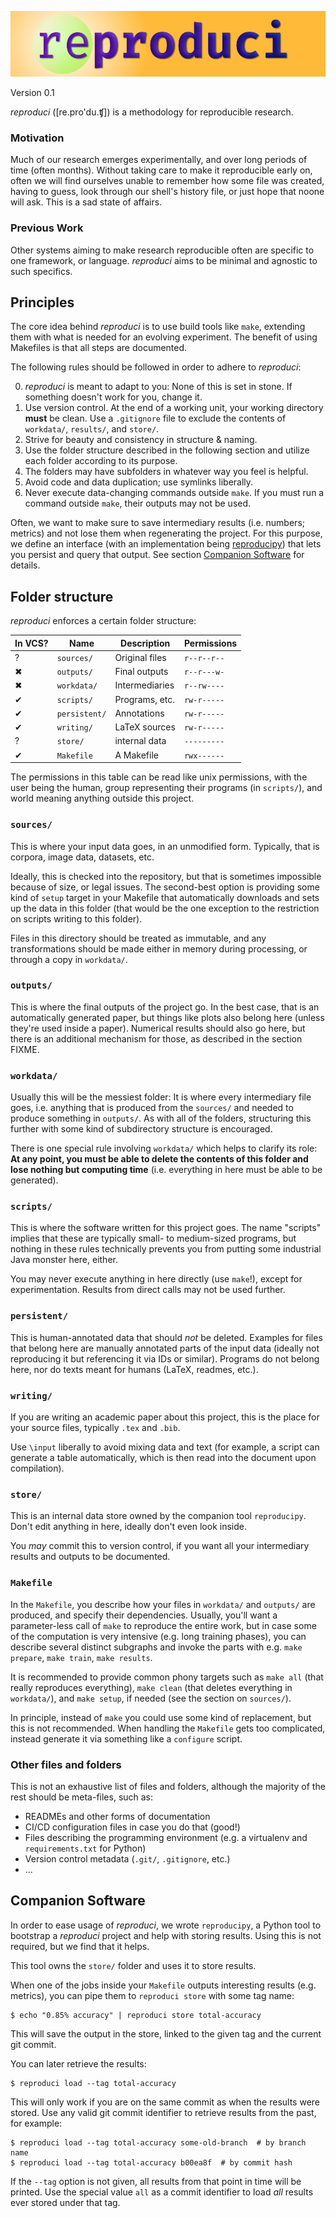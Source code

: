 ![REPRODUCI](reproduci.png)

Version 0.1

*reproduci* ([re.pro'du.ʧ]) is a methodology for reproducible research.

### Motivation

Much of our research emerges experimentally, and over long periods of time
(often months). Without taking care to make it reproducible early on, often we
will find ourselves unable to remember how some file was created, having to
guess, look through our shell's history file, or just hope that noone will ask.
This is a sad state of affairs.

### Previous Work

Other systems aiming to make research reproducible often are specific to one
framework, or language. *reproduci* aims to be minimal and agnostic to such
specifics.


## Principles

The core idea behind *reproduci* is to use build tools like `make`, extending
them with what is needed for an evolving experiment. The benefit of using
Makefiles is that all steps are documented.

The following rules should be followed in order to adhere to *reproduci*:

0. *reproduci* is meant to adapt to you: None of this is set in stone. If
   something doesn't work for you, change it.
1. Use version control. At the end of a working unit, your working directory
   **must** be clean. Use a `.gitignore` file to exclude the contents of
   `workdata/`, `results/`, and `store/`.
2. Strive for beauty and consistency in structure & naming.
3. Use the folder structure described in the following section and utilize each
   folder according to its purpose.
4. The folders may have subfolders in whatever way you feel is helpful.
5. Avoid code and data duplication; use symlinks liberally.
6. Never execute data-changing commands outside `make`. If you must run a
   command outside `make`, their outputs may not be
   used.

Often, we want to make sure to save intermediary results (i.e. numbers;
metrics) and not lose them when regenerating the project. For this purpose, we
define an interface (with an implementation being
[reproducipy](https://github.com/gastrovec/reproducipy)) that lets you persist
and query that output. See section [Companion Software](#companion-software)
for details.


## Folder structure

*reproduci* enforces a certain folder structure:

| In VCS? | Name         | Description    | Permissions |
|---------|--------------|----------------|-------------|
| ?       | `sources/`     | Original files | `r--r--r--`   |
| ✖︎       | `outputs/`     | Final outputs  | `r--r---w-`   |
| ✖︎       | `workdata/`    | Intermediaries | `r--rw----`   |
| ✔︎       | `scripts/`     | Programs, etc. | `rw-r-----`   |
| ✔︎       | `persistent/`  | Annotations    | `rw-r-----`   |
| ✔︎       | `writing/`     | LaTeX sources  | `rw-r-----`   |  # FIXME
| ?       | `store/`       | internal data  | `---------`   |
| ✔︎       | `Makefile`     | A Makefile     | `rwx------`   |

The permissions in this table can be read like unix permissions, with the user
being the human, group representing their programs (in `scripts/`), and world
meaning anything outside this project.


### `sources/`

This is where your input data goes, in an unmodified form. Typically, that is
corpora, image data, datasets, etc.

Ideally, this is checked into the repository, but that is sometimes impossible
because of size, or legal issues. The second-best option is providing some kind
of `setup` target in your Makefile that automatically downloads and sets up the
data in this folder (that would be the one exception to the restriction on
scripts writing to this folder).

Files in this directory should be treated as immutable, and any transformations
should be made either in memory during processing, or through a copy in
`workdata/`.


### `outputs/`

This is where the final outputs of the project go. In the best case, that is an
automatically generated paper, but things like plots also belong here (unless
they're used inside a paper). Numerical results should also go here, but there
is an additional mechanism for those, as described in the section FIXME.


### `workdata/`

Usually this will be the messiest folder: It is where every intermediary file
goes, i.e. anything that is produced from the `sources/` and needed to produce
something in `outputs/`. As with all of the folders, structuring this further
with some kind of subdirectory structure is encouraged.

There is one special rule involving `workdata/` which helps to clarify its
role: **At any point, you must be able to delete the contents of this folder and
lose nothing but computing time** (i.e. everything in here must be able to be
generated).


### `scripts/`

This is where the software written for this project goes. The name "scripts"
implies that these are typically small- to medium-sized programs, but nothing
in these rules technically prevents you from putting some industrial Java
monster here, either.

You may never execute anything in here directly (use `make`!), except for
experimentation. Results from direct calls may not be used further.


### `persistent/`

This is human-annotated data that should _not_ be deleted. Examples for files
that belong here are manually annotated parts of the input data (ideally not
reproducing it but referencing it via IDs or similar). Programs do not belong
here, nor do texts meant for humans (LaTeX, readmes, etc.).


### `writing/`

If you are writing an academic paper about this project, this is the place for
your source files, typically `.tex` and `.bib`.

Use `\input` liberally to avoid mixing data and text (for example, a script can
generate a table automatically, which is then read into the document upon
compilation).


### `store/`

This is an internal data store owned by the companion tool `reproducipy`. Don't
edit anything in here, ideally don't even look inside.

You *may* commit this to version control, if you want all your intermediary
results and outputs to be documented.


### `Makefile`

In the `Makefile`, you describe how your files in `workdata/` and `outputs/`
are produced, and specify their dependencies. Usually, you'll want a
parameter-less call of `make` to reproduce the entire work, but in case some of
the computation is very intensive (e.g. long training phases), you can describe
several distinct subgraphs and invoke the parts with e.g. `make prepare`, `make
train`, `make results`.

It is recommended to provide common phony targets such as `make all` (that
really reproduces everything), `make clean` (that deletes everything in
`workdata/`), and `make setup`, if needed (see the section on `sources/`).

In principle, instead of `make` you could use some kind of replacement, but
this is not recommended. When handling the `Makefile` gets too complicated,
instead generate it via something like a `configure` script.


### Other files and folders

This is not an exhaustive list of files and folders, although the majority of
the rest should be meta-files, such as:

- READMEs and other forms of documentation
- CI/CD configuration files in case you do that (good!)
- Files describing the programming environment (e.g. a virtualenv and
  `requirements.txt` for Python)
- Version control metadata (`.git/`, `.gitignore`, etc.)
- ...


## Companion Software

In order to ease usage of *reproduci*, we wrote `reproducipy`, a Python tool to
bootstrap a *reproduci* project and help with storing results. Using this is
not required, but we find that it helps.

This tool owns the `store/` folder and uses it to store results.

When one of the jobs inside your `Makefile` outputs interesting results (e.g.
metrics), you can pipe them to `reproduci store` with some tag name:

    $ echo "0.85% accuracy" | reproduci store total-accuracy

This will save the output in the store, linked to the given tag and the current
git commit.

You can later retrieve the results:

    $ reproduci load --tag total-accuracy

This will only work if you are on the same commit as when the results were
stored. Use any valid git commit identifier to retrieve results from the past,
for example:

    $ reproduci load --tag total-accuracy some-old-branch  # by branch name
    $ reproduci load --tag total-accuracy b00ea8f  # by commit hash

If the `--tag` option is not given, all results from that point in time will be
printed. Use the special value `all` as a commit identifier to load _all_
results ever stored under that tag.
